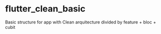 # flutter_clean_basic
Basic structure for app with Clean arquitecture divided by feature + bloc + cubit
